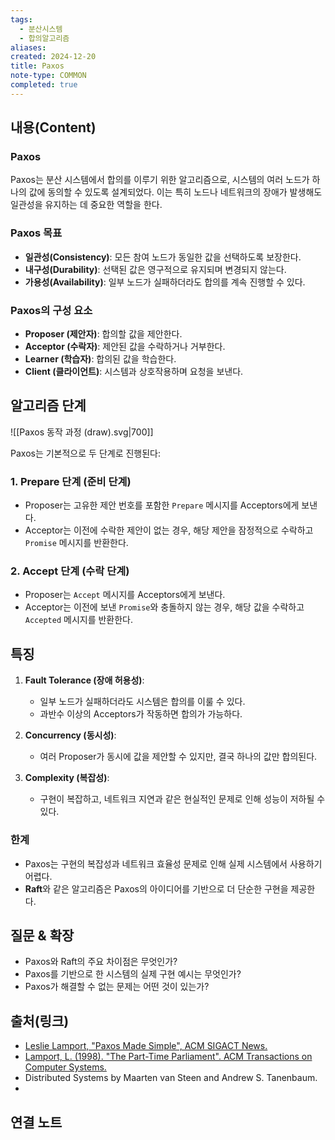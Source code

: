 ```yaml
---
tags:
  - 분산시스템
  - 합의알고리즘
aliases: 
created: 2024-12-20
title: Paxos
note-type: COMMON
completed: true
---
```


## 내용(Content)

### Paxos

Paxos는 분산 시스템에서 합의를 이루기 위한 알고리즘으로, 시스템의 여러 노드가 하나의 값에 동의할 수 있도록 설계되었다. 이는 특히 노드나 네트워크의 장애가 발생해도 일관성을 유지하는 데 중요한 역할을 한다.

### Paxos 목표

- **일관성(Consistency)**: 모든 참여 노드가 동일한 값을 선택하도록 보장한다.
- **내구성(Durability)**: 선택된 값은 영구적으로 유지되며 변경되지 않는다.
- **가용성(Availability)**: 일부 노드가 실패하더라도 합의를 계속 진행할 수 있다.

### Paxos의 구성 요소

- **Proposer (제안자)**: 합의할 값을 제안한다.
- **Acceptor (수락자)**: 제안된 값을 수락하거나 거부한다.
- **Learner (학습자)**: 합의된 값을 학습한다.
- **Client (클라이언트)**: 시스템과 상호작용하며 요청을 보낸다.

## 알고리즘 단계

![[Paxos 동작 과정 (draw).svg|700]]

Paxos는 기본적으로 두 단계로 진행된다:

### 1. **Prepare 단계 (준비 단계)**

- Proposer는 고유한 제안 번호를 포함한 `Prepare` 메시지를 Acceptors에게 보낸다.
- Acceptor는 이전에 수락한 제안이 없는 경우, 해당 제안을 잠정적으로 수락하고 `Promise` 메시지를 반환한다.

### 2. **Accept 단계 (수락 단계)**

- Proposer는 `Accept` 메시지를 Acceptors에게 보낸다.
- Acceptor는 이전에 보낸 `Promise`와 충돌하지 않는 경우, 해당 값을 수락하고 `Accepted` 메시지를 반환한다.


## 특징

1. **Fault Tolerance (장애 허용성)**:
    
    - 일부 노드가 실패하더라도 시스템은 합의를 이룰 수 있다.
    - 과반수 이상의 Acceptors가 작동하면 합의가 가능하다.
2. **Concurrency (동시성)**:
    
    - 여러 Proposer가 동시에 값을 제안할 수 있지만, 결국 하나의 값만 합의된다.
3. **Complexity (복잡성)**:
    
    - 구현이 복잡하고, 네트워크 지연과 같은 현실적인 문제로 인해 성능이 저하될 수 있다.

### 한계

- Paxos는 구현의 복잡성과 네트워크 효율성 문제로 인해 실제 시스템에서 사용하기 어렵다.
- **Raft**와 같은 알고리즘은 Paxos의 아이디어를 기반으로 더 단순한 구현을 제공한다.

## 질문 & 확장

- Paxos와 Raft의 주요 차이점은 무엇인가?
- Paxos를 기반으로 한 시스템의 실제 구현 예시는 무엇인가?
- Paxos가 해결할 수 없는 문제는 어떤 것이 있는가?

## 출처(링크)

- [Leslie Lamport, "Paxos Made Simple", ACM SIGACT News.](https://lamport.azurewebsites.net/pubs/paxos-simple.pdf)
- [Lamport, L. (1998). "The Part-Time Parliament". ACM Transactions on Computer Systems.](https://lamport.azurewebsites.net/pubs/lamport-paxos.pdf)
- Distributed Systems by Maarten van Steen and Andrew S. Tanenbaum.
- 
## 연결 노트










